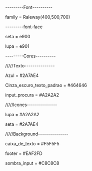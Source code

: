 ---------Font----------

family = Raleway(400,500,700)

---------font-face

seta = e900

lupa = e901

---------Cores----------


/////Texto---------------

Azul = #2A7AE4

Cinza_escuro_texto_padrao = #464646

input_procura = #A2A2A2


/////Icones---------------

lupa = #A2A2A2

seta = #2A7AE4


/////Background---------------

caixa_de_texto = #F5F5F5

footer = #EAF2FD

sombra_input = #C8C8C8